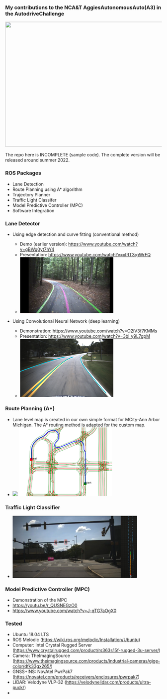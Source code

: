 ### My contributions to the NCA&T AggiesAutonomousAuto(A3) in the AutodriveChallenge

  <img src="src/mission_control/src/autodrive_2021.jpg" width="600" height="400" />

  The repo here is INCOMPLETE (sample code). The complete version will be released around summer 2022.

### ROS Packages
* Lane Detection 
* Route Planning using A* algorithm
* Trajectory Planner
* Traffic Light Classifer
* Model Predictive Controller (MPC)
* Software Integration

### Lane Detector
* Using edge detection and curve fitting (conventional method) 
  * Demo (earlier version): https://www.youtube.com/watch?v=gBWg0yt7hY4  
  * Presentation: https://www.youtube.com/watch?v=xIRT3rgWrFQ
  * <img src="images/conventional_detector.png" width="300" />
  
* Using Convolutional Neural Network (deep learning)
  * Demonstration: https://www.youtube.com/watch?v=O2iV3f7KMMs
  * Presentation: https://www.youtube.com/watch?v=3bi_y9L7gpM
  * <img src="images/cnn_detector.png" width="300" />
  
### Route Planning (A*)
* Lane level map is created in our own simple format for MCity-Ann Arbor Michigan. 
  The A* routing method is adapted for the custom map. 
* <img src="images/mcity_map.png" width = "300" /> <img src="images/routing_astar.png" width="300" />

### Traffic Light Classifier
* <img src="images/traffic_light_classifier.png" width="400" />

### Model Predictive Controller (MPC)
* Demonstration of the MPC
* https://youtu.be/r_QUSNEGzO0
* https://www.youtube.com/watch?v=J-qTG7aOgX0

### Tested 
* Ubuntu 18.04 LTS
* ROS Melodic (https://wiki.ros.org/melodic/Installation/Ubuntu)
* Computer: Intel Crystal Rugged Server (https://www.crystalrugged.com/product/rs363s15f-rugged-3u-server/)
* Camera: TheImagingSource (https://www.theimagingsource.com/products/industrial-cameras/gige-color/dfk33gx265/)
* GNSS+INS: NovAtel PwrPak7 (https://novatel.com/products/receivers/enclosures/pwrpak7)
* LIDAR: Velodyne VLP-32 (https://velodynelidar.com/products/ultra-puck/)
* 

